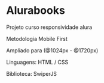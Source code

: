# Alurabooks
Projeto curso responsividade alura

Metodologia Mobile First

Ampliado para (@1024px - @1720px)

Linguagens: HTML / CSS

Biblioteca: SwiperJS

